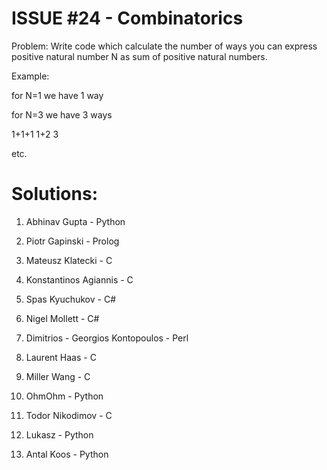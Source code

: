 ISSUE #24 - Combinatorics
===
Problem:
Write code which calculate the number of ways you can express positive natural number N as sum of positive natural numbers.

Example:

for N=1 we have 1 way

for N=3 we have 3 ways

1+1+1
1+2
3

etc.


Solutions:
===

1. Abhinav Gupta - Python

2. Piotr Gapinski - Prolog

3. Mateusz Klatecki - C

4. Konstantinos Agiannis - C

5. Spas Kyuchukov - C#

6. Nigel Mollett - C#

7. Dimitrios - Georgios Kontopoulos - Perl

8. Laurent Haas - C

9. Miller Wang - C

10. OhmOhm - Python

11. Todor Nikodimov - C 

12. Lukasz - Python

13. Antal Koos - Python


